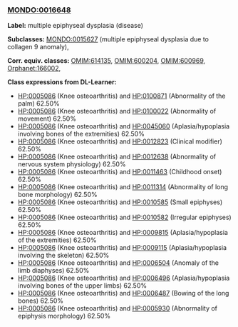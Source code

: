 
### [MONDO:0016648](http://purl.obolibrary.org/obo/MONDO_0016648)
**Label:** multiple epiphyseal dysplasia (disease)

**Subclasses:** [MONDO:0015627](http://purl.obolibrary.org/obo/MONDO_0015627) (multiple epiphyseal dysplasia due to collagen 9 anomaly), 

**Corr. equiv. classes:** [OMIM:614135](http://purl.obolibrary.org/obo/OMIM_614135), [OMIM:600204](http://purl.obolibrary.org/obo/OMIM_600204), [OMIM:600969](http://purl.obolibrary.org/obo/OMIM_600969), [Orphanet:166002](http://www.orpha.net/ORDO/Orphanet_166002), 

**Class expressions from DL-Learner:**

- [HP:0005086](http://purl.obolibrary.org/obo/HP_0005086) (Knee osteoarthritis) and [HP:0100871](http://purl.obolibrary.org/obo/HP_0100871) (Abnormality of the palm) 62.50%
- [HP:0005086](http://purl.obolibrary.org/obo/HP_0005086) (Knee osteoarthritis) and [HP:0100022](http://purl.obolibrary.org/obo/HP_0100022) (Abnormality of movement) 62.50%
- [HP:0005086](http://purl.obolibrary.org/obo/HP_0005086) (Knee osteoarthritis) and [HP:0045060](http://purl.obolibrary.org/obo/HP_0045060) (Aplasia/hypoplasia involving bones of the extremities) 62.50%
- [HP:0005086](http://purl.obolibrary.org/obo/HP_0005086) (Knee osteoarthritis) and [HP:0012823](http://purl.obolibrary.org/obo/HP_0012823) (Clinical modifier) 62.50%
- [HP:0005086](http://purl.obolibrary.org/obo/HP_0005086) (Knee osteoarthritis) and [HP:0012638](http://purl.obolibrary.org/obo/HP_0012638) (Abnormality of nervous system physiology) 62.50%
- [HP:0005086](http://purl.obolibrary.org/obo/HP_0005086) (Knee osteoarthritis) and [HP:0011463](http://purl.obolibrary.org/obo/HP_0011463) (Childhood onset) 62.50%
- [HP:0005086](http://purl.obolibrary.org/obo/HP_0005086) (Knee osteoarthritis) and [HP:0011314](http://purl.obolibrary.org/obo/HP_0011314) (Abnormality of long bone morphology) 62.50%
- [HP:0005086](http://purl.obolibrary.org/obo/HP_0005086) (Knee osteoarthritis) and [HP:0010585](http://purl.obolibrary.org/obo/HP_0010585) (Small epiphyses) 62.50%
- [HP:0005086](http://purl.obolibrary.org/obo/HP_0005086) (Knee osteoarthritis) and [HP:0010582](http://purl.obolibrary.org/obo/HP_0010582) (Irregular epiphyses) 62.50%
- [HP:0005086](http://purl.obolibrary.org/obo/HP_0005086) (Knee osteoarthritis) and [HP:0009815](http://purl.obolibrary.org/obo/HP_0009815) (Aplasia/hypoplasia of the extremities) 62.50%
- [HP:0005086](http://purl.obolibrary.org/obo/HP_0005086) (Knee osteoarthritis) and [HP:0009115](http://purl.obolibrary.org/obo/HP_0009115) (Aplasia/hypoplasia involving the skeleton) 62.50%
- [HP:0005086](http://purl.obolibrary.org/obo/HP_0005086) (Knee osteoarthritis) and [HP:0006504](http://purl.obolibrary.org/obo/HP_0006504) (Anomaly of the limb diaphyses) 62.50%
- [HP:0005086](http://purl.obolibrary.org/obo/HP_0005086) (Knee osteoarthritis) and [HP:0006496](http://purl.obolibrary.org/obo/HP_0006496) (Aplasia/hypoplasia involving bones of the upper limbs) 62.50%
- [HP:0005086](http://purl.obolibrary.org/obo/HP_0005086) (Knee osteoarthritis) and [HP:0006487](http://purl.obolibrary.org/obo/HP_0006487) (Bowing of the long bones) 62.50%
- [HP:0005086](http://purl.obolibrary.org/obo/HP_0005086) (Knee osteoarthritis) and [HP:0005930](http://purl.obolibrary.org/obo/HP_0005930) (Abnormality of epiphysis morphology) 62.50%


